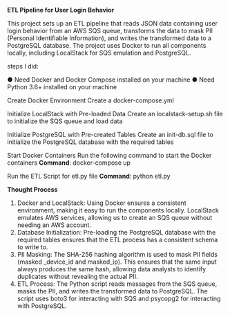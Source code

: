 **ETL Pipeline for User Login Behavior**

This project sets up an ETL pipeline that reads JSON data containing user login behavior from an AWS SQS queue, transforms the data to mask PII (Personal Identifiable Information), and writes the transformed 
data to a PostgreSQL database. The project uses Docker to run all components locally, including LocalStack for SQS emulation and PostgreSQL.

steps I did: 

●	Need Docker and Docker Compose installed on your machine
● Need Python 3.6+ installed on your machine

Create Docker Environment
Create a docker-compose.yml

Initialize LocalStack with Pre-loaded Data
Create an localstack-setup.sh file to initialize the SQS queue and load data 

Initialize PostgreSQL with Pre-created Tables
Create an init-db.sql file to initialize the PostgreSQL database with the required tables

Start Docker Containers
Run the following command to start the Docker containers
**Command**: docker-compose up

Run the ETL Script
for etl.py file
**Command**: python etl.py

**Thought Process**
1.	Docker and LocalStack: Using Docker ensures a consistent environment, making it easy to run the components locally. LocalStack emulates AWS services, allowing us to create an SQS queue without needing an AWS account.
2.	Database Initialization: Pre-loading the PostgreSQL database with the required tables ensures that the ETL process has a consistent schema to write to.
3.	PII Masking: The SHA-256 hashing algorithm is used to mask PII fields (masked _device_id and masked_ip). This ensures that the same input always produces the same hash, allowing data analysts to identify duplicates without revealing the actual PII.
4.	ETL Process: The Python script reads messages from the SQS queue, masks the PII, and writes the transformed data to PostgreSQL. The script uses boto3 for interacting with SQS and psycopg2 for interacting with PostgreSQL.

